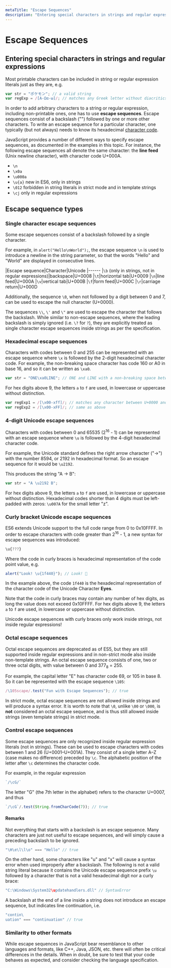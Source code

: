 ```yaml
---
metaTitle: "Escape Sequences"
description: "Entering special characters in strings and regular expressions, Escape sequence types"
---
```


# Escape Sequences



## Entering special characters in strings and regular expressions


Most printable characters can be included in string or regular expression literals just as they are, e.g.

```js
var str = "ポケモン"; // a valid string
var regExp = /[Α-Ωα-ω]/; // matches any Greek letter without diacritics

```

In order to add arbitrary characters to a string or regular expression, including non-printable ones, one has to use **escape sequences**. Escape sequences consist of a backslash ("\") followed by one or more other characters. To write an escape sequence for a particular character, one typically (but not always) needs to know its hexadecimal [character code](http://stackoverflow.com/documentation/javascript/1041/strings/19135/character-code#t=201608112028595843342).

JavaScript provides a number of different ways to specify escape sequences, as documented in the examples in this topic. For instance, the following escape sequences all denote the same character: the **line feed** (Unix newline character), with character code U+000A.

- `\n`
- `\x0a`
- `\u000a`
- `\u{a}` new in ES6, only in strings
- `\012` forbidden in string literals in strict mode and in template strings
- `\cj` only in regular expressions



## Escape sequence types


### Single character escape sequences

Some escape sequences consist of a backslash followed by a single character.

For example, in `alert("Hello\nWorld");`, the escape sequence `\n` is used to introduce a newline in the string parameter, so that the words "Hello" and "World" are displayed in consecutive lines.

|Escape sequence|Character|Unicode
|------
|`\b` (only in strings, not in regular expressions)|backspace|U+0008
|`\t`|horizontal tab|U+0009
|`\n`|line feed|U+000A
|`\v`|vertical tab|U+000B
|`\f`|form feed|U+000C
|`\r`|carriage return|U+000D

Additionally, the sequence `\0`, when not followed by a digit between 0 and 7, can be used to escape the null character (U+0000).

The sequences `\\`, `\'` and `\"` are used to escape the character that follows the backslash. While similar to non-escape sequences, where the leading backslash is simply ignored (i.e. `\?` for `?`), they are explicitly treated as single character escape sequences inside strings as per the specification.

### Hexadecimal escape sequences

Characters with codes between 0 and 255 can be represented with an escape sequence where `\x` is followed by the 2-digit hexadecimal character code. For example, the non-breaking space character has code 160 or A0 in base 16, and so it can be written as `\xa0`.

```js
var str = "ONE\xa0LINE"; // ONE and LINE with a non-breaking space between them

```

For hex digits above 9, the letters `a` to `f` are used, in lowercase or uppercase without distinction.

```js
var regExp1 = /[\x00-xff]/; // matches any character between U+0000 and U+00FF
var regExp2 = /[\x00-xFF]/; // same as above

```

### 4-digit Unicode escape sequences

Characters with codes between 0 and 65535 (2<sup>16</sup> - 1) can be represented with an escape sequence where `\u` is followed by the 4-digit hexadecimal character code.

For example, the Unicode standard defines the right arrow character ("→") with the number 8594, or 2192 in hexadecimal format. So an escape sequence for it would be `\u2192`.

This produces the string "A → B":

```js
var str = "A \u2192 B";

```

For hex digits above 9, the letters `a` to `f` are used, in lowercase or uppercase without distinction.
Hexadecimal codes shorter than 4 digits must be left-padded with zeros: `\u007A` for the small letter "z".

### Curly bracket Unicode escape sequences

ES6 extends Unicode support to the full code range from 0 to 0x10FFFF.
In order to escape characters with code greater than 2<sup>16</sup> - 1, a new syntax for escape sequences was introduced:

```js
\u{???}

```

Where the code in curly braces is hexadecimal representation of the code point value, e.g.

```js
alert("Look! \u{1f440}"); // Look! 👀

```

In the example above, the code `1f440` is the hexadecimal representation of the character code of the Unicode Character **Eyes**.

Note that the code in curly braces may contain any number of hex digits, as long the value does not exceed 0x10FFFF. For hex digits above 9, the letters `a` to `f` are used, in lowercase or uppercase without distinction.

Unicode escape sequences with curly braces only work inside strings, not inside regular expressions!

### Octal escape sequences

Octal escape sequences are deprecated as of ES5, but they are still supported inside regular expressions and in non-strict mode also inside non-template strings. An octal escape sequence consists of one, two or three octal digits, with value between 0 and 377<sub>8</sub> = 255.

For example, the capital letter "E" has character code 69, or 105 in base 8. So it can be represented with the escape sequence `\105`:

```js
/\105scape/.test("Fun with Escape Sequences"); // true

```

In strict mode, octal escape sequences are not allowed inside strings and will produce a syntax error. It is worth to note that `\0`, unlike `\00` or `\000`, is **not** considered an octal escape sequence, and is thus still allowed inside strings (even template strings) in strict mode.

### Control escape sequences

Some escape sequences are only recognized inside regular expression literals (not in strings). These can be used to escape characters with codes between 1 and 26 (U+0001–U+001A). They consist of a single letter A–Z (case makes no difference) preceded by `\c`. The alphabetic position of the letter after `\c` determines the character code.

For example, in the regular expression

```js
`/\cG/`

```

The letter "G" (the 7th letter in the alphabet) refers to the character U+0007, and thus

```js
`/\cG`/.test(String.fromCharCode(7)); // true

```



#### Remarks


Not everything that starts with a backslash is an escape sequence.
Many characters are just not useful to escape sequences, and will simply cause a preceding backslash to be ignored.

```js
"\H\e\l\l\o" === "Hello" // true

```

On the other hand, some characters like "u" and "x" will cause a syntax error when used improperly after a backslash.
The following is not a valid string literal because it contains the Unicode escape sequence prefix `\u` followed by a character that is not a valid hexadecimal digit nor a curly brace:

```js
"C:\Windows\System32\updatehandlers.dll" // SyntaxError

```

A backslash at the end of a line inside a string does not introduce an escape sequence, but indicates line continuation, i.e.

```js
"contin\
uation" === "continuation" // true

```

### Similarity to other formats

While escape sequences in JavaScript bear resemblance to other languages and formats, like C++, Java, JSON, etc. there will often be critical differences in the details. When in doubt, be sure to test that your code behaves as expected, and consider checking the language specification.

